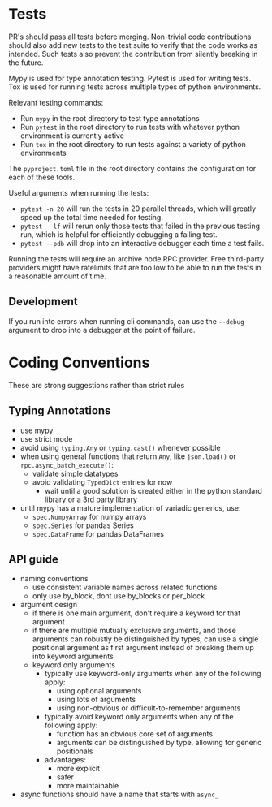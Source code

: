 
# Tests

PR's should pass all tests before merging. Non-trivial code contributions should also add new tests to the test suite to verify that the code works as intended. Such tests also prevent the contribution from silently breaking in the future.

Mypy is used for type annotation testing. Pytest is used for writing tests. Tox is used for running tests across multiple types of python environments.

Relevant testing commands:
- Run `mypy` in the root directory to test type annotations
- Run `pytest` in the root directory to run tests with whatever python environment is currently active
- Run `tox` in the root directory to run tests against a variety of python environments

The `pyproject.toml` file in the root directory contains the configuration for each of these tools.

Useful arguments when running the tests:
- `pytest -n 20` will run the tests in 20 parallel threads, which will greatly speed up the total time needed for testing.
- `pytest --lf` will rerun only those tests that failed in the previous testing run, which is helpful for efficiently debugging a failing test.
- `pytest --pdb` will drop into an interactive debugger each time a test fails.

Running the tests will require an archive node RPC provider. Free third-party providers might have ratelimits that are too low to be able to run the tests in a reasonable amount of time.


## Development

If you run into errors when running cli commands, can use the `--debug` argument to drop into a debugger at the point of failure.


# Coding Conventions

These are strong suggestions rather than strict rules

## Typing Annotations
- use mypy
- use strict mode
- avoid using `typing.Any` or `typing.cast()` whenever possible
- when using general functions that return `Any`, like `json.load()` or `rpc.async_batch_execute()`:
    - validate simple datatypes
    - avoid validating `TypedDict` entries for now
        - wait until a good solution is created either in the python standard library or a 3rd party library
- until mypy has a mature implementation of variadic generics, use:
    - `spec.NumpyArray` for numpy arrays
    - `spec.Series` for pandas Series
    - `spec.DataFrame` for pandas DataFrames


## API guide
- naming conventions
    - use consistent variable names across related functions
    - only use by_block, dont use by_blocks or per_block
- argument design
    - if there is one main argument, don't require a keyword for that argument
    - if there are multiple mutually exclusive arguments, and those arguments can robustly be distinguished by types, can use a single positional argument as first argument instead of breaking them up into keyword arguments
    - keyword only arguments
        - typically use keyword-only arguments when any of the following apply:
            - using optional arguments
            - using lots of arguments
            - using non-obvious or difficult-to-remember arguments
        - typically avoid keyword only arguments when any of the following apply:
            - function has an obvious core set of arguments
            - arguments can be distinguished by type, allowing for generic positionals
        - advantages:
            - more explicit
            - safer
            - more maintainable
- async functions should have a name that starts with `async_`
